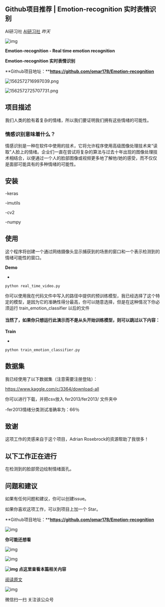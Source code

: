 ## Github项目推荐 | Emotion-recognition 实时表情识别

AI研习社 [AI研习社](javascript:void(0);) *昨天*

![img](https://mmbiz.qpic.cn/mmbiz_jpg/bicdMLzImlibRiboYcgtAAFwZvvLPUlRkFmiaQ8aCfWBsYib2ic7uVBLAHBtL8m8gYWxDLRdVWaAoASYXjjYclph6NlQ/640?wx_fmt=jpeg&tp=webp&wxfrom=5&wx_lazy=1&wx_co=1)

**Emotion-recognition - Real time emotion recognition**

**Emotion-recognition 实时表情识别**

**Github项目地址：****https://github.com/omar178/Emotion-recognition**

![1562572716997039.png](https://mmbiz.qpic.cn/mmbiz_png/bicdMLzImlibTwZibDGwbc506Utic6M0ENDXXLK9ScxyIR6fcqhicksZfibFXu151fymEoGB5t2ib60iaIWkSoqrasTiaIw/640?wx_fmt=png&tp=webp&wxfrom=5&wx_lazy=1&wx_co=1)

![1562572725707731.png](https://mmbiz.qpic.cn/mmbiz_png/bicdMLzImlibTwZibDGwbc506Utic6M0ENDXsMZVDeeR4c2HibPtpsMYclhPK6VNLqzqtvvyhREBFu88APXzZxxweog/640?wx_fmt=png&tp=webp&wxfrom=5&wx_lazy=1&wx_co=1)

## **项目描述**

我们人类的脸有着复杂的情绪，所以我们要证明我们拥有这些情绪的可能性。

### **情感识别意味着什么？**

情感识别是一种在软件中使用的技术，它将允许程序使用高级图像处理技术来“读取”人脸上的情绪。企业们一直在尝试将复杂的算法与过去十年出现的图像处理技术相结合，以便通过一个人的脸部图像或视频更多地了解他/她的感受，而不仅仅是面部可能具有的多种情绪的可能性。



## **安装**

-keras

-imutils

-cv2

-numpy



## **使用**

这个程序将创建一个通过网络摄像头显示捕获到的场景的窗口和一个表示检测到的情绪可能性的窗口。

**Demo**

- 

```
python real_time_video.py
```

你可以使用我在代码文件中写入的路径中提供的预训练模型，我已经选择了这个特定的模型，是因为它的准确性得分最高，你可以随意选择，但是在这种情况下你必须运行 train_emotion_classifier 以后的文件

#### **当然了，如果你只想运行此演示而不是从头开始训练模型，则可以跳过以下内容：**

**Train**

- 

```
python train_emotion_classifier.py
```



## **数据集**

我已经使用了以下数据集（注意需要注册登陆）：

https://www.kaggle.com/c/3364/download-all



你可以进行下载，并把csv放入 fer2013/fer2013/ 文件夹中

-fer2013情绪分类测试准确率为：66％



## **致谢**

这项工作的灵感来自于这个项目，Adrian Rosebrock的资源帮助了我很多！



## **以下工作正在进行**

在检测到的脸部旁边绘制情绪面孔。



## **问题和建议**

如果有任何问题和建议，你可以创建issue。

如果你喜欢这项工作，可以到项目上加一个 Star。

**Github项目地址：****https://github.com/omar178/Emotion-recognition**

![img](https://mmbiz.qpic.cn/mmbiz_png/bicdMLzImlibTwZibDGwbc506Utic6M0ENDXuRib8vsl24HUiccK5JcxV9uiba1HQRib1Q8LSxlCGXtzWKrb5GIwqlEMow/640?wx_fmt=png&tp=webp&wxfrom=5&wx_lazy=1&wx_co=1)

**你可能还想看**

![img](https://mmbiz.qpic.cn/mmbiz_png/bicdMLzImlibTwZibDGwbc506Utic6M0ENDXbxd8yRzgMBnVJDUwrqDY4kp8FzYNjeic1LVt4oxFrniaKQhz89bStGdg/640?wx_fmt=png&tp=webp&wxfrom=5&wx_lazy=1&wx_co=1)

![img](https://mmbiz.qpic.cn/mmbiz_png/bicdMLzImlibTwZibDGwbc506Utic6M0ENDX1eEicSsXbM6E8F8uvLLiakBiahLgJkUutRT6YR7kn3qZbfOg1fhSKhQJA/640?wx_fmt=png&tp=webp&wxfrom=5&wx_lazy=1&wx_co=1)

**![img](https://mmbiz.qpic.cn/mmbiz_gif/bicdMLzImlibRAS3Tao2nfeJk00qqxX3axIgPV3yia4NPESGdUJEM9vsfw1O4Dg1iat7lVNAmbCMY65ia2pzfBXm5kg/640?wx_fmt=gif&tp=webp&wxfrom=5&wx_lazy=1) 点这里查看本篇相关内容**

[阅读原文](https://mp.weixin.qq.com/s?__biz=MjM5ODU3OTIyOA==&mid=2650677400&idx=2&sn=03a9d137ef412db994740af7d9d05ca0&chksm=bec21deb89b594fda05b6ecae5a48b25be7dad349a7e01f4c6f5b85ea3c15bd884a652ecc8f6&mpshare=1&scene=1&srcid=07093LYnXTeNkPP7Hq7or5RR&key=ff883993b52a2aed942602003064473782806dc81e141628affd9c1dcb20b56d86ce0cc35a7d835427c03afcf97ba7c18a01eede05e10497f67e96df6367f291c0e90aa9060e3575cdc2fc73ea973cd7&ascene=1&uin=MjMzNDA2ODYyNQ%3D%3D&devicetype=Windows+10&version=62060833&lang=zh_CN&pass_ticket=%2Bvj8hkO2%2FJAfi%2FlPIaS%2Bz7ySCCdLQriqdK7laIlmsKs6zRWmONHUUVqoYmWx5dgS##)





![img](https://mp.weixin.qq.com/mp/qrcode?scene=10000004&size=102&__biz=MjM5ODU3OTIyOA==&mid=2650677400&idx=2&sn=03a9d137ef412db994740af7d9d05ca0&send_time=)

微信扫一扫
关注该公众号